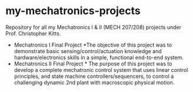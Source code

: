 # my-mechatronics-projects
Repository for all my Mechatronics I & II (MECH 207/208) projects under Prof. Christopher Kitts. 
- Mechatronics I Final Project  *The objective of this project was to demonstrate basic sensing/control/actuation knowledge and hardware/electronics skills in a simple, functional end-to-end system.
- Mechatronics II Final Project  * The purpose of this project was to develop a complete mechatronic control system that uses linear control principles, and state machine controllers/sequencers, to control a challenging dynamic 2nd plant with macroscopic physical motion.

